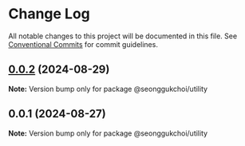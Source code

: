 # Change Log

All notable changes to this project will be documented in this file.
See [Conventional Commits](https://conventionalcommits.org) for commit guidelines.

## [0.0.2](https://github.com/seonggukchoi/packages.js/compare/@seonggukchoi/utility@0.0.1...@seonggukchoi/utility@0.0.2) (2024-08-29)

**Note:** Version bump only for package @seonggukchoi/utility

## 0.0.1 (2024-08-27)

**Note:** Version bump only for package @seonggukchoi/utility
